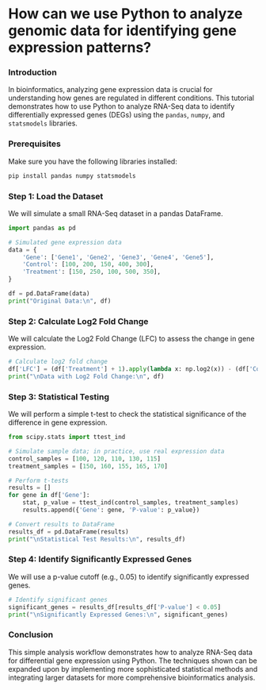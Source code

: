 # How can we use Python to analyze genomic data for identifying gene expression patterns?

### Introduction
In bioinformatics, analyzing gene expression data is crucial for understanding how genes are regulated in different conditions. This tutorial demonstrates how to use Python to analyze RNA-Seq data to identify differentially expressed genes (DEGs) using the `pandas`, `numpy`, and `statsmodels` libraries.

### Prerequisites
Make sure you have the following libraries installed:
```bash
pip install pandas numpy statsmodels
```

### Step 1: Load the Dataset
We will simulate a small RNA-Seq dataset in a pandas DataFrame.

```python
import pandas as pd

# Simulated gene expression data
data = {
    'Gene': ['Gene1', 'Gene2', 'Gene3', 'Gene4', 'Gene5'],
    'Control': [100, 200, 150, 400, 300],
    'Treatment': [150, 250, 100, 500, 350],
}

df = pd.DataFrame(data)
print("Original Data:\n", df)
```

### Step 2: Calculate Log2 Fold Change
We will calculate the Log2 Fold Change (LFC) to assess the change in gene expression.

```python
# Calculate log2 fold change
df['LFC'] = (df['Treatment'] + 1).apply(lambda x: np.log2(x)) - (df['Control'] + 1).apply(lambda x: np.log2(x))
print("\nData with Log2 Fold Change:\n", df)
```

### Step 3: Statistical Testing
We will perform a simple t-test to check the statistical significance of the difference in gene expression.

```python
from scipy.stats import ttest_ind

# Simulate sample data; in practice, use real expression data
control_samples = [100, 120, 110, 130, 115]
treatment_samples = [150, 160, 155, 165, 170]

# Perform t-tests
results = []
for gene in df['Gene']:
    stat, p_value = ttest_ind(control_samples, treatment_samples)
    results.append({'Gene': gene, 'P-value': p_value})

# Convert results to DataFrame
results_df = pd.DataFrame(results)
print("\nStatistical Test Results:\n", results_df)
```

### Step 4: Identify Significantly Expressed Genes
We will use a p-value cutoff (e.g., 0.05) to identify significantly expressed genes.

```python
# Identify significant genes
significant_genes = results_df[results_df['P-value'] < 0.05]
print("\nSignificantly Expressed Genes:\n", significant_genes)
```

### Conclusion
This simple analysis workflow demonstrates how to analyze RNA-Seq data for differential gene expression using Python. The techniques shown can be expanded upon by implementing more sophisticated statistical methods and integrating larger datasets for more comprehensive bioinformatics analysis.